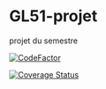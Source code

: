 # GL51-projet
projet du semestre

[![CodeFactor](https://www.codefactor.io/repository/github/science162/gl51-projet/badge)](https://www.codefactor.io/repository/github/science162/gl51-projet)

[![Coverage Status](https://coveralls.io/repos/github/science162/GL51-projet/badge.svg?branch=master)](https://coveralls.io/github/science162/GL51-projet?branch=master)

